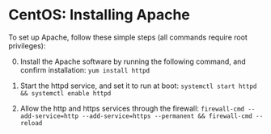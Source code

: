 <!--
SPDX-FileCopyrightText: 2021 - 2024 Eli Array Minkoff

SPDX-License-Identifier: CC-BY-SA-4.0
-->

# CentOS: Installing Apache

To set up Apache, follow these simple steps (all commands require root privileges):

0. Install the Apache software by running the following command, and confirm installation: `yum install httpd`

1. Start the httpd service, and set it to run at boot: `systemctl start httpd && systemctl enable httpd`

2. Allow the http and https services through the firewall: `firewall-cmd --add-service=http --add-service=https --permanent && firewall-cmd --reload`
